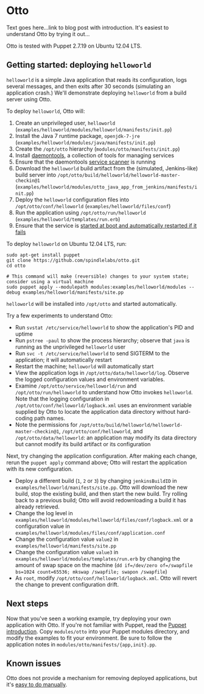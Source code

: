 Otto
====

Text goes here...link to blog post with introduction. It's easiest to understand Otto by trying it out...

Otto is tested with Puppet 2.7.19 on Ubuntu 12.04 LTS.

Getting started: deploying `helloworld`
---------------------------------------

`helloworld` is a simple Java application that reads its configuration, logs several messages, and then exits after 30 seconds (simulating an application crash.) We'll demonstrate deploying `helloworld` from a build server using Otto.

To deploy `helloworld`, Otto will:

1. Create an unprivileged user, `helloworld` (`examples/helloworld/modules/helloworld/manifests/init.pp`)
2. Install the Java 7 runtime package, `openjdk-7-jre` (`examples/helloworld/modules/java/manifests/init.pp`)
2. Create the `/opt/otto` hierarchy (`modules/otto/manifests/init.pp`)
3. Install [daemontools](http://cr.yp.to/daemontools.html), a collection of tools for managing services
4. Ensure that the daemontools [service scanner](http://cr.yp.to/daemontools/svscan.html) is running
5. Download the `helloworld` build artifact from the (simulated, Jenkins-like) build server into `/opt/otto/build/helloworld/helloworld-master-checkin@1` (`examples/helloworld/modules/otto_java_app_from_jenkins/manifests/init.pp`)
6. Deploy the `helloworld` configuration files into `/opt/otto/conf/helloworld` (`examples/helloworld/files/conf`)
7. Run the application using `/opt/otto/run/helloworld` (`examples/helloworld/templates/run.erb`)
8. Ensure that the service is [started at boot and automatically restarted if it fails](http://cr.yp.to/daemontools/faq/create.html#why)

To deploy `helloworld` on Ubuntu 12.04 LTS, run:

    sudo apt-get install puppet
    git clone https://github.com/spindlelabs/otto.git
    cd otto

    # This command will make (reversible) changes to your system state; consider using a virtual machine
    sudo puppet apply --modulepath modules:examples/helloworld/modules --debug examples/helloworld/manifests/site.pp

`helloworld` will be installed into `/opt/otto` and started automatically.

Try a few experiments to understand Otto:

* Run `svstat /etc/service/helloworld` to show the application's PID and uptime
* Run `pstree -paul` to show the process hierarchy; observe that `java` is running as the unprivileged `helloworld` user
* Run `svc -t /etc/service/helloworld` to send SIGTERM to the application; it will automatically restart
* Restart the machine; `helloworld` will automatically start
* View the application logs in `/opt/otto/data/helloworld/log`. Observe the logged configuration values and environment variables.
* Examine `/opt/otto/service/helloworld/run` and `/opt/otto/run/helloworld` to understand how Otto invokes `helloworld`. Note that the logging configuration in `/opt/otto/conf/helloworld/logback.xml` uses an environment variable supplied by Otto to locate the application data directory without hard-coding path names.
* Note the permissions for `/opt/otto/build/helloworld/helloworld-master-checkin@1`, `/opt/otto/conf/helloworld`, and `/opt/otto/data/helloworld`: an application may modify its data directory but cannot modify its build artifact or its configuration

Next, try changing the application configuration. After making each change, rerun the `puppet apply` command above; Otto will restart the application with its new configuration.

* Deploy a different build (`1`, `2` or `3`) by changing `jenkinsBuildID` in `examples/helloworld/manifests/site.pp`. Otto will download the new build, stop the existing build, and then start the new build. Try rolling back to a previous build; Otto will avoid redownloading a build it has already retrieved.
* Change the log level in `examples/helloworld/modules/helloworld/files/conf/logback.xml` or a configuration value in `examples/helloworld/modules/files/conf/application.conf`
* Change the configuration value `value2` in `examples/helloworld/manifests/site.pp`
* Change the configuration value `value3` in `examples/helloworld/modules/templates/run.erb` by changing the amount of swap space on the machine (`dd if=/dev/zero of=/swapfile bs=1024 count=65536; mkswap /swapfile; swapon /swapfile`)
* As `root`, modify `/opt/otto/conf/helloworld/logback.xml`. Otto will revert the change to prevent configuration drift.

Next steps
----------

Now that you've seen a working example, try deploying your own application with Otto. If you're not familiar with Puppet, read the [Puppet introduction](http://docs.puppetlabs.com/guides/introduction.html). Copy `modules/otto` into your Puppet modules directory, and modify the examples to fit your environment. Be sure to follow the application notes in `modules/otto/manifests/{app,init}.pp`.

Known issues
------------

Otto does not provide a mechanism for removing deployed applications, but it's [easy to do manually](http://cr.yp.to/daemontools/faq/create.html#remove).
